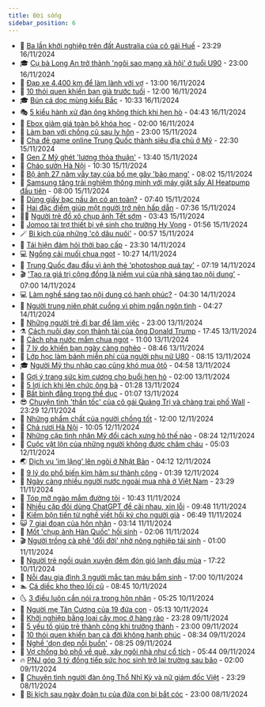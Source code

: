 ```yaml
---
title: Đời sống
sidebar_position: 6
---
```


<!-- vnexpress-doi-song:START -->
- 🚀 [Ba lần khởi nghiệp trên đất Australia của cô gái Huế](https://vnexpress.net/ba-lan-khoi-nghiep-tren-dat-australia-cua-co-gai-hue-4815544.html) - 23:29 16/11/2024
- 🎓 [Cụ bà Long An trở thành &#39;ngôi sao mạng xã hội&#39; ở tuổi U90](https://vnexpress.net/cu-ba-long-an-tro-thanh-ngoi-sao-mang-xa-hoi-o-tuoi-u90-4805870.html) - 23:00 16/11/2024
- 🚦 [Đạp xe 4.400 km để làm lành với vợ](https://vnexpress.net/dap-xe-4-400-km-de-lam-lanh-voi-vo-4816848.html) - 13:00 16/11/2024
- 🦣 [10 thói quen khiến bạn già trước tuổi](https://vnexpress.net/10-thoi-quen-khien-ban-gia-truoc-tuoi-4816818.html) - 12:00 16/11/2024
- 🎓 [Bún cá dọc mùng kiểu Bắc](https://vnexpress.net/bun-ca-doc-mung-kieu-bac-4816840.html) - 10:33 16/11/2024
- 🎭 [5 kiểu hành xử đàn ông không thích khi hẹn hò](https://vnexpress.net/5-kieu-hanh-xu-dan-ong-khong-thich-khi-hen-ho-4815987.html) - 04:43 16/11/2024
- 🦅 [Ebox giảm giá toàn bộ khóa học](https://vnexpress.net/ebox-giam-gia-toan-bo-khoa-hoc-4816635.html) - 02:00 16/11/2024
- 🎃 [Làm bạn với chồng cũ sau ly hôn](https://vnexpress.net/lam-ban-voi-chong-cu-sau-ly-hon-4815685.html) - 23:00 15/11/2024
- 💪 [Cha đẻ game online Trung Quốc thành siêu địa chủ ở Mỹ](https://vnexpress.net/cha-de-game-online-trung-quoc-thanh-sieu-dia-chu-o-my-4816185.html) - 22:30 15/11/2024
- 🐻 [Gen Z Mỹ ghét &#39;lương thỏa thuận&#39;](https://vnexpress.net/gen-z-my-ghet-luong-thoa-thuan-4816085.html) - 13:40 15/11/2024
- 🧠 [Cháo sườn Hà Nội](https://vnexpress.net/chao-suon-ha-noi-4816507.html) - 10:30 15/11/2024
- 🐘 [Bộ ảnh 27 năm vẫy tay của bố mẹ gây &#39;bão mạng&#39;](https://vnexpress.net/bo-anh-27-nam-vay-tay-cua-bo-me-gay-bao-mang-4816469.html) - 08:02 15/11/2024
- 👹 [Samsung tăng trải nghiệm thông minh với máy giặt sấy AI Heatpump đầu tiên](https://vnexpress.net/samsung-tang-trai-nghiem-thong-minh-voi-may-giat-say-ai-heatpump-dau-tien-4813833.html) - 08:00 15/11/2024
- 💂 [Dùng giấy bạc nấu ăn có an toàn?](https://vnexpress.net/dung-giay-bac-nau-an-co-an-toan-4816173.html) - 07:40 15/11/2024
- 🦍 [Hai đặc điểm giúp một người trở nên hấp dẫn](https://vnexpress.net/hai-dac-diem-giup-mot-nguoi-tro-nen-hap-dan-4816419.html) - 07:36 15/11/2024
- 🧑‍🏫 [Người trẻ đổ xô chụp ảnh Tết sớm](https://vnexpress.net/nguoi-tre-do-xo-chup-anh-tet-som-4815347.html) - 03:43 15/11/2024
- 🧰 [Jomoo tài trợ thiết bị vệ sinh cho trường Hy Vọng](https://vnexpress.net/jomoo-tai-tro-thiet-bi-ve-sinh-cho-truong-hy-vong-4816124.html) - 01:56 15/11/2024
- 🪄 [Bi kịch của những &#39;cô dâu nuôi&#39;](https://vnexpress.net/bi-kich-cua-nhung-co-dau-nuoi-4815775.html) - 00:57 15/11/2024
- 🐲 [Tái hiện đám hỏi thời bao cấp](https://vnexpress.net/tai-hien-dam-hoi-thoi-bao-cap-4816139.html) - 23:30 14/11/2024
- 💻 [Ngồng cải muối chua ngọt](https://vnexpress.net/doi-song-cooking-ngong-cai-muoi-chua-ngot-4816054.html) - 10:27 14/11/2024
- 🐘 [Trung Quốc đau đầu vì ảnh thẻ &#39;photoshop quá tay&#39;](https://vnexpress.net/trung-quoc-dau-dau-vi-anh-the-photoshop-qua-tay-4815967.html) - 07:19 14/11/2024
- 🎬 [&#39;Tạo ra giá trị cộng đồng là niềm vui của nhà sáng tạo nội dung&#39;](https://vnexpress.net/tao-ra-gia-tri-cong-dong-la-niem-vui-cua-nha-sang-tao-noi-dung-4815954.html) - 07:00 14/11/2024
- 💻 [Làm nghề sáng tạo nội dung có hạnh phúc?](https://vnexpress.net/lam-nghe-sang-tao-noi-dung-co-hanh-phuc-4815590.html) - 04:30 14/11/2024
- 🧰 [Người trung niên phát cuồng vì phim ngắn ngôn tình](https://vnexpress.net/nguoi-trung-nien-phat-cuong-vi-phim-ngan-ngon-tinh-4815237.html) - 04:27 14/11/2024
- 🫣 [Những người trẻ đi bar để làm việc](https://vnexpress.net/nhung-nguoi-tre-di-bar-de-lam-viec-4815342.html) - 23:00 13/11/2024
- ⚗️ [Cách nuôi dạy con thành tài của ông Donald Trump](https://vnexpress.net/cach-nuoi-day-con-thanh-tai-cua-ong-donald-trump-4815658.html) - 17:45 13/11/2024
- 🌊 [Cách pha nước mắm chua ngọt](https://vnexpress.net/doi-song-cooking-cach-pha-nuoc-mam-cham-4815587.html) - 11:00 13/11/2024
- 💃 [7 lý do khiến bạn ngày càng nghèo](https://vnexpress.net/7-ly-do-khien-ban-ngay-cang-ngheo-4815079.html) - 08:46 13/11/2024
- 🦆 [Lớp học làm bánh miễn phí của người phụ nữ U80](https://vnexpress.net/lop-hoc-lam-banh-mien-phi-cua-nguoi-phu-nu-u80-4814660.html) - 08:15 13/11/2024
- 🎓 [Người Mỹ thu nhập cao cũng khó mua ôtô](https://vnexpress.net/nguoi-my-thu-nhap-cao-cung-kho-mua-oto-4815506.html) - 04:58 13/11/2024
- 💪 [Gợi ý trang sức kim cương cho buổi hẹn hò](https://vnexpress.net/goi-y-trang-suc-kim-cuong-cho-buoi-hen-ho-4815297.html) - 02:00 13/11/2024
- 🤔 [5 lợi ích khi lên chức ông bà](https://vnexpress.net/5-loi-ich-khi-len-chuc-ong-ba-4815399.html) - 01:28 13/11/2024
- 🧰 [Bất bình đẳng trong thể dục](https://vnexpress.net/bat-binh-dang-trong-the-duc-4815104.html) - 01:07 13/11/2024
- 😎 [Chuyện tình &#39;thần tốc&#39; của cô gái Quảng Trị và chàng trai phố Wall](https://vnexpress.net/chuyen-tinh-than-toc-cua-co-gai-quang-tri-va-chang-trai-pho-wall-4813275.html) - 23:29 12/11/2024
- 🌮 [Những phẩm chất của người chồng tốt](https://vnexpress.net/nhung-pham-chat-cua-nguoi-chong-tot-4815225.html) - 12:00 12/11/2024
- 🧠 [Chả rươi Hà Nội](https://vnexpress.net/doi-song-cooking-cha-ruoi-ha-noi-4815261.html) - 10:05 12/11/2024
- 🎡 [Những cặp tình nhân Mỹ đổi cách xưng hô thế nào](https://vnexpress.net/nhung-cap-tinh-nhan-my-doi-cach-xung-ho-the-nao-4815174.html) - 08:24 12/11/2024
- 🎡 [Cuộc vật lộn của những người không được chăm cháu](https://vnexpress.net/cuoc-vat-lon-cua-nhung-nguoi-khong-duoc-cham-chau-4815025.html) - 05:03 12/11/2024
- 🌏 [Dịch vụ &#39;im lặng&#39; lên ngôi ở Nhật Bản](https://vnexpress.net/dich-vu-im-lang-len-ngoi-o-nhat-ban-4815019.html) - 04:12 12/11/2024
- 🐻 [9 lý do phổ biến kìm hãm sự thành công](https://vnexpress.net/9-ly-do-pho-bien-kim-ham-su-thanh-cong-4814151.html) - 01:39 12/11/2024
- 💂 [Ngày càng nhiều người nước ngoài mua nhà ở Việt Nam](https://vnexpress.net/ngay-cang-nhieu-nguoi-nuoc-ngoai-mua-nha-o-viet-nam-4812691.html) - 23:29 11/11/2024
- 🥸 [Tóp mỡ ngào mắm đường tỏi](https://vnexpress.net/doi-song-cooking-top-mo-ngao-mam-duong-toi-4814783.html) - 10:43 11/11/2024
- 🌋 [Nhiều cặp đôi dùng ChatGPT để cãi nhau, xin lỗi](https://vnexpress.net/nhieu-cap-doi-dung-chatgpt-de-cai-nhau-xin-loi-4814645.html) - 09:48 11/11/2024
- 🦩 [Kiếm bộn tiền từ nghề viết hồi ký cho người già](https://vnexpress.net/kiem-bon-tien-tu-nghe-viet-hoi-ky-cho-nguoi-gia-4814294.html) - 06:49 11/11/2024
- 😺 [7 giai đoạn của hôn nhân](https://vnexpress.net/7-giai-doan-cua-hon-nhan-4814200.html) - 03:14 11/11/2024
- 🐻 [Mốt &#39;chụp ảnh Hàn Quốc&#39; hồi sinh](https://vnexpress.net/mot-chup-anh-han-quoc-hoi-sinh-4814189.html) - 02:06 11/11/2024
- 🎬 [Người trồng cà phê &#39;đổi đời&#39; nhờ nông nghiệp tái sinh](https://vnexpress.net/nguoi-trong-ca-phe-doi-doi-nho-nong-nghiep-tai-sinh-4814143.html) - 01:00 11/11/2024
- 🎊 [Người trẻ ngồi quán xuyên đêm đón gió lạnh đầu mùa](https://vnexpress.net/nguoi-tre-ngoi-quan-xuyen-dem-don-gio-lanh-dau-mua-4814180.html) - 17:22 10/11/2024
- 💄 [Nỗi đau gia đình 3 người mắc tan máu bẩm sinh](https://vnexpress.net/noi-dau-gia-dinh-3-nguoi-mac-tan-mau-bam-sinh-4813824.html) - 17:00 10/11/2024
- 🏊 [Cá diếc kho theo lối cũ](https://vnexpress.net/doi-song-cooking-ca-diec-kho-theo-loi-cu-4814139.html) - 08:45 10/11/2024
- 🌜 [3 điều luôn cần nói ra trong hôn nhân](https://vnexpress.net/3-dieu-luon-can-noi-ra-trong-hon-nhan-4814204.html) - 05:25 10/11/2024
- 🤡 [Người mẹ Tân Cương của 19 đứa con](https://vnexpress.net/nguoi-me-tan-cuong-cua-19-dua-con-4814207.html) - 05:13 10/11/2024
- 🥰 [Khởi nghiệp bằng loại cây mọc ở hàng rào](https://vnexpress.net/khoi-nghiep-bang-loai-cay-moc-o-hang-rao-4812987.html) - 23:28 09/11/2024
- 🦍 [5 yếu tố giúp trẻ thành công khi trưởng thành](https://vnexpress.net/5-yeu-to-giup-tre-thanh-cong-khi-truong-thanh-4814009.html) - 23:00 09/11/2024
- 🫣 [10 thói quen khiến bạn cả đời không hạnh phúc](https://vnexpress.net/10-thoi-quen-khien-ban-ca-doi-khong-hanh-phuc-4813958.html) - 08:34 09/11/2024
- 🚦 [Nghề &#39;dọn dẹp nỗi buồn&#39;](https://vnexpress.net/nghe-don-dep-noi-buon-4814070.html) - 08:25 09/11/2024
- 🐘 [Vợ chồng bỏ phố về quê, xây ngôi nhà như cổ tích](https://vnexpress.net/vo-chong-bo-pho-ve-que-xay-ngoi-nha-nhu-co-tich-4813971.html) - 05:44 09/11/2024
- 🔥 [PNJ góp 3 tỷ đồng tiếp sức học sinh trở lại trường sau bão](https://vnexpress.net/pnj-gop-3-ty-dong-tiep-suc-hoc-sinh-tro-lai-truong-sau-bao-4813416.html) - 02:00 09/11/2024
- 🎃 [Chuyện tình người đàn ông Thổ Nhĩ Kỳ và nữ giám đốc Việt](https://vnexpress.net/chuyen-tinh-nguoi-dan-ong-tho-nhi-ky-va-nu-giam-doc-viet-4812105.html) - 23:29 08/11/2024
- 🥳 [Bi kịch sau ngày đoàn tụ của đứa con bị bắt cóc](https://vnexpress.net/bi-kich-sau-ngay-doan-tu-cua-dua-con-bi-bat-coc-4813335.html) - 23:00 08/11/2024<!-- vnexpress-doi-song:END -->
